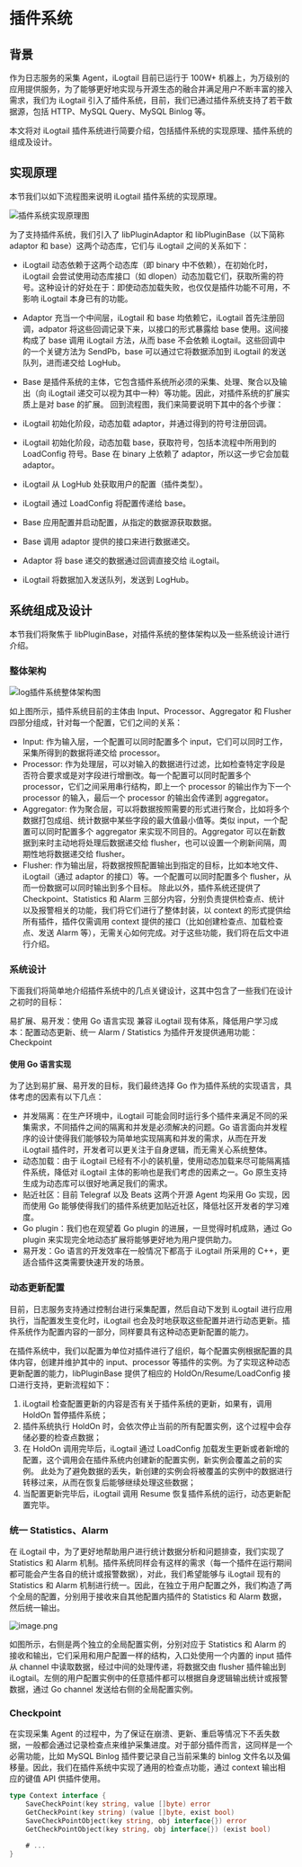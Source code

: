 # 插件系统

## 背景

作为日志服务的采集 Agent，iLogtail 目前已运行于 100W+ 机器上，为万级别的应用提供服务，为了能够更好地实现与开源生态的融合并满足用户不断丰富的接入需求，我们为 iLogtail 引入了插件系统，目前，我们已通过插件系统支持了若干数据源，包括 HTTP、MySQL Query、MySQL Binlog 等。

本文将对 iLogtail 插件系统进行简要介绍，包括插件系统的实现原理、插件系统的组成及设计。

## 实现原理

本节我们以如下流程图来说明 iLogtail 插件系统的实现原理。

![插件系统实现原理图](https://sls-opensource.oss-us-west-1.aliyuncs.com/ilogtail/ilogtail-adapter-cgo.png?versionId=CAEQNBiBgMCl8rPG7RciIDdlMTUwYWE3MTk0YzRkY2ViN2E3MjgxYjlmODQzNDQx)

为了支持插件系统，我们引入了 libPluginAdaptor 和 libPluginBase（以下简称 adaptor 和 base）这两个动态库，它们与 iLogtail 之间的关系如下：

- iLogtail 动态依赖于这两个动态库（即 binary 中不依赖），在初始化时，iLogtail 会尝试使用动态库接口（如 dlopen）动态加载它们，获取所需的符号。这种设计的好处在于：即使动态加载失败，也仅仅是插件功能不可用，不影响 iLogtail 本身已有的功能。
- Adaptor 充当一个中间层，iLogtail 和 base 均依赖它，iLogtail 首先注册回调，adpator 将这些回调记录下来，以接口的形式暴露给 base 使用。这间接构成了 base 调用 iLogtail 方法，从而 base 不会依赖 iLogtail。这些回调中的一个关键方法为 SendPb，base 可以通过它将数据添加到 iLogtail 的发送队列，进而递交给 LogHub。
- Base 是插件系统的主体，它包含插件系统所必须的采集、处理、聚合以及输出（向 iLogtail 递交可以视为其中一种）等功能。因此，对插件系统的扩展实质上是对 base 的扩展。
回到流程图，我们来简要说明下其中的各个步骤：

- iLogtail 初始化阶段，动态加载 adaptor，并通过得到的符号注册回调。
- iLogtail 初始化阶段，动态加载 base，获取符号，包括本流程中所用到的 LoadConfig 符号。Base 在 binary 上依赖了 adaptor，所以这一步它会加载 adaptor。
- iLogtail 从 LogHub 处获取用户的配置（插件类型）。
- iLogtail 通过 LoadConfig 将配置传递给 base。
- Base 应用配置并启动配置，从指定的数据源获取数据。
- Base 调用 adaptor 提供的接口来进行数据递交。
- Adaptor 将 base 递交的数据通过回调直接交给 iLogtail。
- iLogtail 将数据加入发送队列，发送到 LogHub。

## 系统组成及设计

本节我们将聚焦于 libPluginBase，对插件系统的整体架构以及一些系统设计进行介绍。

### 整体架构

![log插件系统整体架构图](https://sls-opensource.oss-us-west-1.aliyuncs.com/ilogtail/logtail-libPluginBase.png?versionId=CAEQMxiBgIDM6YCk6BciIDBjYmVkZjQ2Yjg5NzQwY2NhZjI4MmFmZDA2M2MwZTU2)

如上图所示，插件系统目前的主体由 Input、Processor、Aggregator 和 Flusher 四部分组成，针对每一个配置，它们之间的关系：

- Input: 作为输入层，一个配置可以同时配置多个 input，它们可以同时工作，采集所得到的数据将递交给 processor。
- Processor: 作为处理层，可以对输入的数据进行过滤，比如检查特定字段是否符合要求或是对字段进行增删改。每一个配置可以同时配置多个 processor，它们之间采用串行结构，即上一个 processor 的输出作为下一个 processor 的输入，最后一个 processor 的输出会传递到 aggregator。
- Aggregator: 作为聚合层，可以将数据按照需要的形式进行聚合，比如将多个数据打包成组、统计数据中某些字段的最大值最小值等。类似 input，一个配置可以同时配置多个 aggregator 来实现不同目的。Aggregator 可以在新数据到来时主动地将处理后数据递交给 flusher，也可以设置一个刷新间隔，周期性地将数据递交给 flusher。
- Flusher: 作为输出层，将数据按照配置输出到指定的目标，比如本地文件、iLogtail（通过 adaptor 的接口）等。一个配置可以同时配置多个 flusher，从而一份数据可以同时输出到多个目标。
除此以外，插件系统还提供了 Checkpoint、Statistics 和 Alarm 三部分内容，分别负责提供检查点、统计以及报警相关的功能，我们将它们进行了整体封装，以 context 的形式提供给所有插件，插件仅需调用 context 提供的接口（比如创建检查点、加载检查点、发送 Alarm 等），无需关心如何完成。对于这些功能，我们将在后文中进行介绍。

### 系统设计

下面我们将简单地介绍插件系统中的几点关键设计，这其中包含了一些我们在设计之初时的目标：

易扩展、易开发：使用 Go 语言实现
兼容 iLogtail 现有体系，降低用户学习成本：配置动态更新、统一 Alarm / Statistics
为插件开发提供通用功能：Checkpoint

#### 使用 Go 语言实现

为了达到易扩展、易开发的目标，我们最终选择 Go 作为插件系统的实现语言，具体考虑的因素有以下几点：

- 并发隔离：在生产环境中，iLogtail 可能会同时运行多个插件来满足不同的采集需求，不同插件之间的隔离和并发是必须解决的问题。Go 语言面向并发程序的设计使得我们能够较为简单地实现隔离和并发的需求，从而在开发 iLogtail 插件时，开发者可以更关注于自身逻辑，而无需关心系统整体。
- 动态加载：由于 iLogtail 已经有不小的装机量，使用动态加载来尽可能隔离插件系统，降低对 iLogtail 主体的影响也是我们考虑的因素之一。Go 原生支持生成为动态库可以很好地满足我们的需求。
- 贴近社区：目前 Telegraf 以及 Beats 这两个开源 Agent 均采用 Go 实现，因而使用 Go 能够使得我们的插件系统更加贴近社区，降低社区开发者的学习难度。
- Go plugin：我们也在观望着 Go plugin 的进展，一旦觉得时机成熟，通过 Go plugin 来实现完全地动态扩展将能够更好地为用户提供助力。
- 易开发：Go 语言的开发效率在一般情况下都高于 iLogtail 所采用的 C++，更适合插件这类需要快速开发的场景。

### 动态更新配置

目前，日志服务支持通过控制台进行采集配置，然后自动下发到 iLogtail 进行应用执行，当配置发生变化时，iLogtail 也会及时地获取这些配置并进行动态更新。插件系统作为配置内容的一部分，同样要具有这种动态更新配置的能力。

在插件系统中，我们以配置为单位对插件进行了组织，每个配置实例根据配置的具体内容，创建并维护其中的 input、processor 等插件的实例。为了实现这种动态更新配置的能力，libPluginBase 提供了相应的 HoldOn/Resume/LoadConfig 接口进行支持，更新流程如下：

1. iLogtail 检查配置更新的内容是否有关于插件系统的更新，如果有，调用 HoldOn 暂停插件系统；
2. 插件系统执行 HoldOn 时，会依次停止当前的所有配置实例，这个过程中会存储必要的检查点数据；
3. 在 HoldOn 调用完毕后，iLogtail 通过 LoadConfig 加载发生更新或者新增的配置，这个调用会在插件系统内创建新的配置实例，新实例会覆盖之前的实例。 此处为了避免数据的丢失，新创建的实例会将被覆盖的实例中的数据进行转移过来，从而在恢复后能够继续处理这些数据；
4. 当配置更新完毕后，iLogtail 调用 Resume 恢复插件系统的运行，动态更新配置完毕。

### 统一 Statistics、Alarm

在 iLogtail 中，为了更好地帮助用户进行统计数据分析和问题排查，我们实现了 Statistics 和 Alarm 机制。插件系统同样会有这样的需求（每一个插件在运行期间都可能会产生各自的统计或报警数据），对此，我们希望能够与 iLogtail 现有的 Statistics 和 Alarm 机制进行统一。因此，在独立于用户配置之外，我们构造了两个全局的配置，分别用于接收来自其他配置内插件的 Statistics 和 Alarm 数据，然后统一输出。

![image.png](https://sls-opensource.oss-us-west-1.aliyuncs.com/ilogtail/logtail-uni-alarm.png?versionId=CAEQMxiBgMCwsYyk6BciIDZhZDY0OWQ0NTg1ZTQ1YWRhYWNhODRjMDc5NzM4MmJk)

如图所示，右侧是两个独立的全局配置实例，分别对应于 Statistics 和 Alarm 的接收和输出，它们采用和用户配置一样的结构，入口处使用一个内置的 input 插件从 channel 中读取数据，经过中间的处理传递，将数据交由 flusher 插件输出到 iLogtail。左侧的用户配置实例中的任意插件都可以根据自身逻辑输出统计或报警数据，通过 Go channel 发送给右侧的全局配置实例。

### Checkpoint

在实现采集 Agent 的过程中，为了保证在崩溃、更新、重启等情况下不丢失数据，一般都会通过记录检查点来维护采集进度。对于部分插件而言，这同样是一个必需功能，比如 MySQL Binlog 插件要记录自己当前采集的 binlog 文件名以及偏移量。因此，我们在插件系统中实现了通用的检查点功能，通过 context 输出相应的键值 API 供插件使用。

```go
type Context interface {
    SaveCheckPoint(key string, value []byte) error
    GetCheckPoint(key string) (value []byte, exist bool)
    SaveCheckPointObject(key string, obj interface{}) error
    GetCheckPointObject(key string, obj interface{}) (exist bool)

    # ...
}
```
